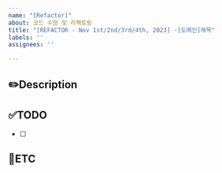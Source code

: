 ```yaml
---
name: "[Refactor]"
about: 코드 수정 및 리팩토링
title: "[REFACTOR - Nov 1st/2nd/3rd/4th, 2023] -[도메인]제목"
labels: ''
assignees: ''

---
```


✏️Description
-
<!-- 코드 수정 및 리팩토링에 관련된 이슈 설명 -->

✅TODO
-
<!-- (선택사항) 간단한 설명 적어주시면 착한 사람 -->

- [ ] <!-- todo -->

🐾ETC
-
